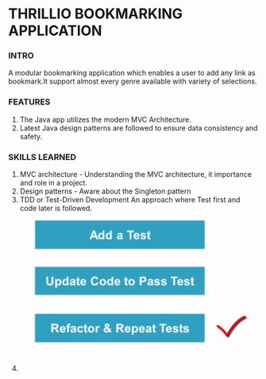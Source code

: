 # THRILLIO BOOKMARKING APPLICATION
 ### INTRO
A modular bookmarking application which enables a user to add any link as bookmark.It support almost every genre available with variety of selections. 

### FEATURES
1. The Java app utilizes the modern MVC Architecture.
2. Latest Java design patterns are followed to ensure data consistency and safety.


### SKILLS LEARNED

1. MVC architecture - Understanding the MVC architecture, it importance and role in a project.
2. Design patterns - Aware about the Singleton pattern
3.  TDD or Test-Driven Development An approach where Test first and code later is followed.
 ![img.png](img.png)
4. 